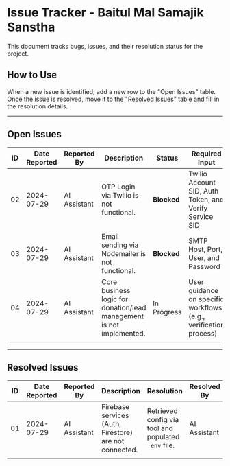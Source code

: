 # Issue Tracker - Baitul Mal Samajik Sanstha

This document tracks bugs, issues, and their resolution status for the project.

## How to Use

When a new issue is identified, add a new row to the "Open Issues" table. Once the issue is resolved, move it to the "Resolved Issues" table and fill in the resolution details.

---

## Open Issues

| ID | Date Reported | Reported By | Description | Status | Required Input |
| -- | ------------- | ----------- | ----------- | ------ | -------------- |
| 02 | 2024-07-29    | AI Assistant| OTP Login via Twilio is not functional. | **Blocked** | Twilio Account SID, Auth Token, and Verify Service SID |
| 03 | 2024-07-29    | AI Assistant| Email sending via Nodemailer is not functional. | **Blocked** | SMTP Host, Port, User, and Password |
| 04 | 2024-07-29    | AI Assistant| Core business logic for donation/lead management is not implemented. | In Progress | User guidance on specific workflows (e.g., verification process) |
|    |               |             |             |        |                |


---

## Resolved Issues

| ID | Date Reported | Reported By | Description | Resolution | Resolved By | Date Resolved |
| -- | ------------- | ----------- | ----------- | ---------- | ----------- | ------------- |
| 01 | 2024-07-29    | AI Assistant| Firebase services (Auth, Firestore) are not connected. | Retrieved config via tool and populated `.env` file. | AI Assistant | 2024-07-29    |
|    |               |             |             |            |             |               |
